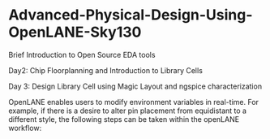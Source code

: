 # Advanced-Physical-Design-Using-OpenLANE-Sky130

Brief Introduction to Open Source EDA tools

Day2: Chip Floorplanning and Introduction to Library Cells

Day 3: Design Library Cell using Magic Layout and ngspice characterization 

OpenLANE enables users to modify environment variables in real-time. For example, if there is a desire to alter pin placement from equidistant to a different style, the following steps can be taken within the openLANE workflow:

